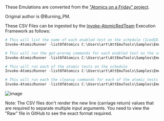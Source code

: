 These Emulations are converted from the ["Atomics on a Friday" project](https://github.com/Atomics-on-A-Friday/Emulation-Tools).

Original author is @Burning_PM.

These CSV Files can be ingested by the [Invoke-AtomicRedTeam](https://github.com/redcanaryco/invoke-atomicredteam) Execution Framework as follows:

```powershell
# This will list the name of each enabled test on the schedule (IcedID.csv in the current directory)
Invoke-AtomicRunner -listOfAtomics C:\Users\art\AttEmuTools\Samples\Emulations\Phosphorus.csv -ShowDetailsBrief

# This will run the get-prereq commands for each enabled test on the schedule
Invoke-AtomicRunner -listOfAtomics C:\Users\art\AttEmuTools\Samples\Emulations\Phosphorus.csv -GetPrereqs

# This will run each of the atomic tests on the schedule
Invoke-AtomicRunner -listOfAtomics C:\Users\art\AttEmuTools\Samples\Emulations\Phosphorus.csv

# This will run each the cleanup commands for each of the atomic tests on the schedule
Invoke-AtomicRunner -listOfAtomics C:\Users\art\AttEmuTools\Samples\Emulations\Phosphorus.csv -Cleanup
```
![image](https://user-images.githubusercontent.com/22311332/226512777-9f7e4432-d2ac-4b20-8b6b-0e1d14bc1f48.png)

Note: The CSV files don't render the new line (carriage return) values that are required to separate multiple input arguments. You need to view the "Raw" file in GitHub to see the exact format required.
